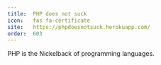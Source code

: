 ```yaml
---
title:  PHP does not suck
icon:   fas fa-certificate       
site:   https://phpdoesnotsuck.herokuapp.com/
order:  603
---
```


PHP is the Nickelback of programming languages.
